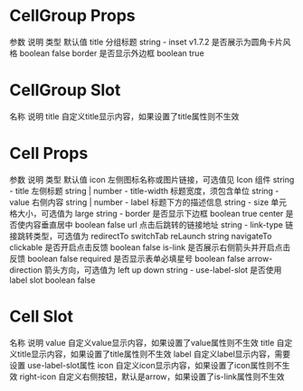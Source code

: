 
# CellGroup Props
参数	说明	类型	默认值
title	分组标题	string	-
inset v1.7.2	是否展示为圆角卡片风格	boolean	false
border	是否显示外边框	boolean	true

# CellGroup Slot
名称	说明
title	自定义title显示内容，如果设置了title属性则不生效

# Cell Props
参数	说明	类型	默认值
icon	左侧图标名称或图片链接，可选值见 Icon 组件	string	-
title	左侧标题	string | number	-
title-width	标题宽度，须包含单位	string	-
value	右侧内容	string | number	-
label	标题下方的描述信息	string	-
size	单元格大小，可选值为 large	string	-
border	是否显示下边框	boolean	true
center	是否使内容垂直居中	boolean	false
url	点击后跳转的链接地址	string	-
link-type	链接跳转类型，可选值为 redirectTo switchTab reLaunch	string	navigateTo
clickable	是否开启点击反馈	boolean	false
is-link	是否展示右侧箭头并开启点击反馈	boolean	false
required	是否显示表单必填星号	boolean	false
arrow-direction	箭头方向，可选值为 left up down	string	-
use-label-slot	是否使用 label slot	boolean	false

# Cell Slot
名称	说明
value	自定义value显示内容，如果设置了value属性则不生效
title	自定义title显示内容，如果设置了title属性则不生效
label	自定义label显示内容，需要设置 use-label-slot属性
icon	自定义icon显示内容，如果设置了icon属性则不生效
right-icon	自定义右侧按钮，默认是arrow，如果设置了is-link属性则不生效